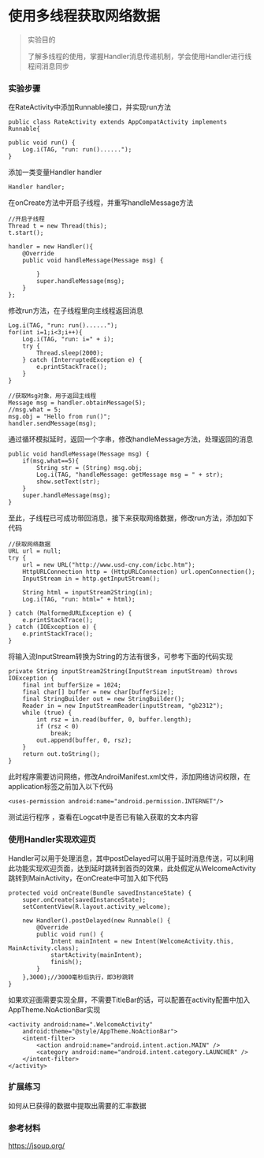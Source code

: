 # 使用多线程获取网络数据

> 实验目的
>
> 了解多线程的使用，掌握Handler消息传递机制，学会使用Handler进行线程间消息同步

### 实验步骤
在RateActivity中添加Runnable接口，并实现run方法
```
public class RateActivity extends AppCompatActivity implements Runnable{

public void run() {
    Log.i(TAG, "run: run()......");
}
```
添加一类变量Handler handler
```
Handler handler;
```
在onCreate方法中开启子线程，并重写handleMessage方法
```
//开启子线程
Thread t = new Thread(this);
t.start();

handler = new Handler(){
    @Override
    public void handleMessage(Message msg) {
        
        }
        super.handleMessage(msg);
    }
};
```
修改run方法，在子线程里向主线程返回消息
```
Log.i(TAG, "run: run()......");
for(int i=1;i<3;i++){
    Log.i(TAG, "run: i=" + i);
    try {
        Thread.sleep(2000);
    } catch (InterruptedException e) {
        e.printStackTrace();
    }
}

//获取Msg对象，用于返回主线程
Message msg = handler.obtainMessage(5);
//msg.what = 5;
msg.obj = "Hello from run()";
handler.sendMessage(msg);
```
通过循环模拟延时，返回一个字串，修改handleMessage方法，处理返回的消息
```
public void handleMessage(Message msg) {
    if(msg.what==5){
        String str = (String) msg.obj;
        Log.i(TAG, "handleMessage: getMessage msg = " + str);
        show.setText(str);
    }
    super.handleMessage(msg);
}
```
至此，子线程已可成功带回消息，接下来获取网络数据，修改run方法，添加如下代码
```
//获取网络数据
URL url = null;
try {
    url = new URL("http://www.usd-cny.com/icbc.htm");
    HttpURLConnection http = (HttpURLConnection) url.openConnection();
    InputStream in = http.getInputStream();

    String html = inputStream2String(in);
    Log.i(TAG, "run: html=" + html);

} catch (MalformedURLException e) {
    e.printStackTrace();
} catch (IOException e) {
    e.printStackTrace();
}
```
将输入流InputStream转换为String的方法有很多，可参考下面的代码实现
```
private String inputStream2String(InputStream inputStream) throws IOException {
    final int bufferSize = 1024;
    final char[] buffer = new char[bufferSize];
    final StringBuilder out = new StringBuilder();
    Reader in = new InputStreamReader(inputStream, "gb2312");
    while (true) {
        int rsz = in.read(buffer, 0, buffer.length);
        if (rsz < 0)
            break;
        out.append(buffer, 0, rsz);
    }
    return out.toString();
}
```
此时程序需要访问网络，修改AndroiManifest.xml文件，添加网络访问权限，在application标签之前加入以下代码
```
<uses-permission android:name="android.permission.INTERNET"/>
```
测试运行程序 ，查看在Logcat中是否已有输入获取的文本内容


### 使用Handler实现欢迎页

Handler可以用于处理消息，其中postDelayed可以用于延时消息传送，可以利用此功能实现欢迎页面，达到延时跳转到首页的效果，此处假定从WelcomeActivity跳转到MainActivity，在onCreate中可加入如下代码
```
protected void onCreate(Bundle savedInstanceState) {
    super.onCreate(savedInstanceState);
    setContentView(R.layout.activity_welcome);

    new Handler().postDelayed(new Runnable() {
        @Override
        public void run() {
            Intent mainIntent = new Intent(WelcomeActivity.this, MainActivity.class);
            startActivity(mainIntent);
            finish();
        }
    },3000);//3000毫秒后执行，即3秒跳转
}
```
如果欢迎面需要实现全屏，不需要TitleBar的话，可以配置在activity配置中加入AppTheme.NoActionBar实现
```
<activity android:name=".WelcomeActivity"
    android:theme="@style/AppTheme.NoActionBar">
    <intent-filter>
        <action android:name="android.intent.action.MAIN" />
        <category android:name="android.intent.category.LAUNCHER" />
    </intent-filter>
</activity>
```



### 扩展练习

如何从已获得的数据中提取出需要的汇率数据


### 参考材料
https://jsoup.org/
